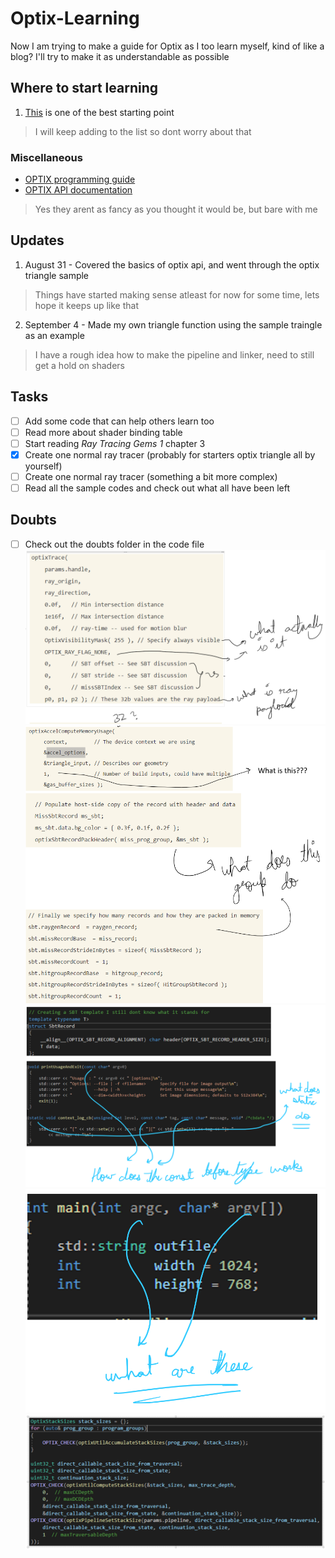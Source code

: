 # Optix-Learning
Now I am trying to make a guide for Optix as I too learn myself, kind of like a blog? I'll try to make it as understandable as possible

## Where to start learning
1. [This](https://developer.nvidia.com/blog/how-to-get-started-with-optix-7/) is one of the best starting point
> I will keep adding to the list so dont worry about that
### Miscellaneous
* [OPTIX programming guide](https://raytracing-docs.nvidia.com/optix7/guide/index.html#preface#preface)
* [OPTIX API documentation](https://raytracing-docs.nvidia.com/optix7/api/group__optix__utilities.html#ga23324468bd477541fca0ef385a806fd6)
> Yes they arent as fancy as you thought it would be, but bare with me

## Updates
1. August 31 - Covered the basics of optix api, and went through the optix triangle sample
> Things have started making sense atleast for now for some time, lets hope it keeps up like that
2. September 4 - Made my own triangle function using the sample traingle as an example
> I have a rough idea how to make the pipeline and linker, need to still get a hold on shaders

## Tasks
- [ ] Add some code that can help others learn too
- [ ] Read more about shader binding table
- [ ] Start reading _Ray Tracing Gems 1_ chapter 3
- [x] Create one normal ray tracer (probably for starters optix triangle all by yourself)
- [ ] Create one normal ray tracer (something a bit more complex)
- [ ] Read all the sample codes and check out what all have been left

## Doubts
- [ ] Check out the doubts folder in the code file
![Doubt 1](https://github.com/shiroyasha263/Optix-Learning/blob/main/Doubts/1_Aug_8.png)
![Doubt 2](https://github.com/shiroyasha263/Optix-Learning/blob/main/Doubts/2_Aug_8.png)
![Doubt 3](https://github.com/shiroyasha263/Optix-Learning/blob/main/Doubts/Screenshot%202022-09-02%20060045.png)
![Doubt 4](https://github.com/shiroyasha263/Optix-Learning/blob/main/Doubts/Screenshot%202022-09-02%20060121.png)
![Doubt 5](https://github.com/shiroyasha263/Optix-Learning/blob/main/Doubts/Screenshot%202022-09-02%20063448.png)
